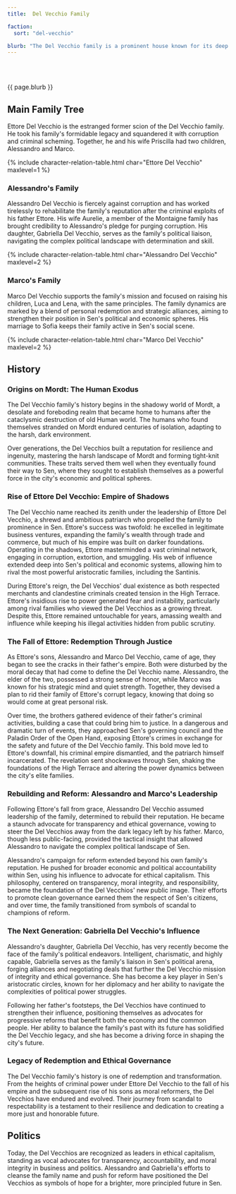 ```yaml
---
title:  Del Vecchio Family

faction: 
  sort: "del-vecchio"

blurb: "The Del Vecchio family is a prominent house known for its deep roots in commerce, finance, and trade, wielding considerable influence over Sen's economic landscape. Despite a history marred by scandals, they have recently embarked on a mission to clean up their image and root out corruption. "
---
```


<h1 id="overview" style="visibility: hidden; margin: 0px; padding: 0px;">Overview</h1>

{{ page.blurb }}

<!--more-->

## Main Family Tree
Ettore Del Vecchio is the estranged former scion of the Del Vecchio family. He took his family's formidable legacy and squandered it with corruption and criminal scheming. Together, he and his wife Priscilla had two children, Alessandro and Marco. 

{% include character-relation-table.html char="Ettore Del Vecchio" maxlevel=1 %}

### Alessandro's Family 
Alessandro Del Vecchio is fiercely against corruption and has worked tirelessly to rehabilitate the family's reputation after the criminal exploits of his father Ettore. His wife Aurelie, a member of the Montaigne family has brought credibility to Alessandro's pledge for purging corruption. His daughter, Gabriella Del Vecchio, serves as the family's political liaison, navigating the complex political landscape with determination and skill.

{% include character-relation-table.html char="Alessandro Del Vecchio" maxlevel=2 %}

### Marco's Family 
Marco Del Vecchio supports the family's mission and focused on raising his children, Luca and Lena, with the same principles. The family dynamics are marked by a blend of personal redemption and strategic alliances, aiming to strengthen their position in Sen's political and economic spheres. His marriage to Sofia keeps their family active in Sen's social scene. 

{% include character-relation-table.html char="Marco Del Vecchio" maxlevel=2 %}

## History

### Origins on Mordt: The Human Exodus
The Del Vecchio family's history begins in the shadowy world of Mordt, a desolate and foreboding realm that became home to humans after the cataclysmic destruction of old Human world. The humans who found themselves stranded on Mordt endured centuries of isolation, adapting to the harsh, dark environment.

Over generations, the Del Vecchios built a reputation for resilience and ingenuity, mastering the harsh landscape of Mordt and forming tight-knit communities. These traits served them well when they eventually found their way to Sen, where they sought to establish themselves as a powerful force in the city's economic and political spheres.

### Rise of Ettore Del Vecchio: Empire of Shadows
The Del Vecchio name reached its zenith under the leadership of Ettore Del Vecchio, a shrewd and ambitious patriarch who propelled the family to prominence in Sen. Ettore's success was twofold: he excelled in legitimate business ventures, expanding the family's wealth through trade and commerce, but much of his empire was built on darker foundations. Operating in the shadows, Ettore masterminded a vast criminal network, engaging in corruption, extortion, and smuggling. His web of influence extended deep into Sen's political and economic systems, allowing him to rival the most powerful aristocratic families, including the Santinis.

During Ettore's reign, the Del Vecchios' dual existence as both respected merchants and clandestine criminals created tension in the High Terrace. Ettore's insidious rise to power generated fear and instability, particularly among rival families who viewed the Del Vecchios as a growing threat. Despite this, Ettore remained untouchable for years, amassing wealth and influence while keeping his illegal activities hidden from public scrutiny.

### The Fall of Ettore: Redemption Through Justice
As Ettore's sons, Alessandro and Marco Del Vecchio, came of age, they began to see the cracks in their father's empire. Both were disturbed by the moral decay that had come to define the Del Vecchio name. Alessandro, the elder of the two, possessed a strong sense of honor, while Marco was known for his strategic mind and quiet strength. Together, they devised a plan to rid their family of Ettore's corrupt legacy, knowing that doing so would come at great personal risk.

Over time, the brothers gathered evidence of their father's criminal activities, building a case that could bring him to justice. In a dangerous and dramatic turn of events, they approached Sen's governing council and the Paladin Order of the Open Hand, exposing Ettore's crimes in exchange for the safety and future of the Del Vecchio family. This bold move led to Ettore's downfall, his criminal empire dismantled, and the patriarch himself incarcerated. The revelation sent shockwaves through Sen, shaking the foundations of the High Terrace and altering the power dynamics between the city's elite families.

### Rebuilding and Reform: Alessandro and Marco's Leadership
Following Ettore's fall from grace, Alessandro Del Vecchio assumed leadership of the family, determined to rebuild their reputation. He became a staunch advocate for transparency and ethical governance, vowing to steer the Del Vecchios away from the dark legacy left by his father. Marco, though less public-facing, provided the tactical insight that allowed Alessandro to navigate the complex political landscape of Sen.

Alessandro's campaign for reform extended beyond his own family's reputation. He pushed for broader economic and political accountability within Sen, using his influence to advocate for ethical capitalism. This philosophy, centered on transparency, moral integrity, and responsibility, became the foundation of the Del Vecchios' new public image. Their efforts to promote clean governance earned them the respect of Sen's citizens, and over time, the family transitioned from symbols of scandal to champions of reform.

### The Next Generation: Gabriella Del Vecchio's Influence
Alessandro's daughter, Gabriella Del Vecchio, has very recently become the face of the family's political endeavors. Intelligent, charismatic, and highly capable, Gabriella serves as the family's liaison in Sen's political arena, forging alliances and negotiating deals that further the Del Vecchio mission of integrity and ethical governance. She has become a key player in Sen's aristocratic circles, known for her diplomacy and her ability to navigate the complexities of political power struggles.

Following her father's footsteps, the Del Vecchios have continued to strengthen their influence, positioning themselves as advocates for progressive reforms that benefit both the economy and the common people. Her ability to balance the family's past with its future has solidified the Del Vecchio legacy, and she has become a driving force in shaping the city's future.

### Legacy of Redemption and Ethical Governance
The Del Vecchio family's history is one of redemption and transformation. From the heights of criminal power under Ettore Del Vecchio to the fall of his empire and the subsequent rise of his sons as moral reformers, the Del Vecchios have endured and evolved. Their journey from scandal to respectability is a testament to their resilience and dedication to creating a more just and honorable future.

## Politics
Today, the Del Vecchios are recognized as leaders in ethical capitalism, standing as vocal advocates for transparency, accountability, and moral integrity in business and politics. Alessandro and Gabriella's efforts to cleanse the family name and push for reform have positioned the Del Vecchios as symbols of hope for a brighter, more principled future in Sen.
